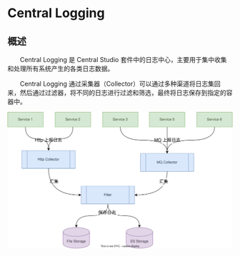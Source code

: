 # Central Logging
## 概述
&emsp;&emsp;Central Logging 是 Central Studio 套件中的日志中心，主要用于集中收集和处理所有系统产生的各类日志数据。

&emsp;&emsp;Central Logging 通过采集器（Collector）可以通过多种渠道将日志集回来，然后通过过滤器，将不同的日志进行过滤和筛选，最终将日志保存到指定的容器中。

![](./assets/topology.svg)